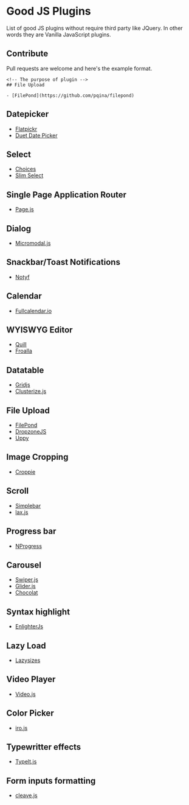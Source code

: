 # Good JS Plugins

List of good JS plugins without require third party like JQuery. In other words they are Vanilla JavaScript plugins.

## Contribute

Pull requests are welcome and here's the example format.

```
<!-- The purpose of plugin -->
## File Upload

- [FilePond](https://github.com/pqina/filepond)
```

## Datepicker

- [Flatpickr](https://flatpickr.js.org)
- [Duet Date Picker](https://duetds.github.io/date-picker/)

## Select

- [Choices](https://github.com/jshjohnson/Choices)
- [Slim Select](https://github.com/brianvoe/slim-select)

## Single Page Application Router

- [Page.js](https://github.com/visionmedia/page.js/)

## Dialog

- [Micromodal.js](https://github.com/Ghosh/micromodal)

## Snackbar/Toast Notifications

- [Notyf](https://github.com/caroso1222/notyf)

## Calendar

- [Fullcalendar.io](https://fullcalendar.io)

## WYISWYG Editor

- [Quill](https://quilljs.com)
- [Froalla](https://froala.com/wysiwyg-editor/)

## Datatable

- [Gridjs](https://github.com/grid-js/gridjs)
- [Clusterize.js](https://github.com/NeXTs/Clusterize.js/)

## File Upload

- [FilePond](https://github.com/pqina/filepond)
- [DropzoneJS](https://www.dropzonejs.com/)
- [Uppy](https://github.com/transloadit/uppy)

## Image Cropping
- [Croppie](https://foliotek.github.io/Croppie/)

## Scroll

- [Simplebar](https://github.com/Grsmto/simplebar)
- [lax.js](https://github.com/alexfoxy/lax.js)

## Progress bar

- [NProgress](https://ricostacruz.com/nprogress/)

## Carousel

- [Swiper.js](https://swiperjs.com/)
- [Glider.js](https://github.com/NickPiscitelli/Glider.js)
- [Chocolat](https://github.com/nicolas-t/Chocolat)

## Syntax highlight

- [EnlighterJs](https://github.com/EnlighterJS/EnlighterJS)

## Lazy Load

- [Lazysizes](https://github.com/aFarkas/lazysizes)

## Video Player

- [Video.js](https://videojs.com/)

## Color Picker

- [iro.js](https://iro.js.org/)

## Typewritter effects

- [Typelt.js](https://typeitjs.com/)

## Form inputs formatting

- [cleave.js](https://nosir.github.io/cleave.js/)
